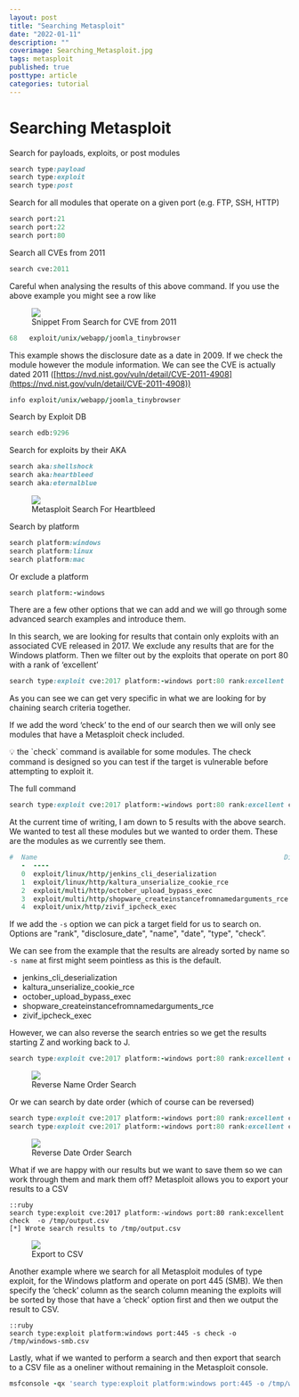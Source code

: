 ```yaml
---
layout: post
title: "Searching Metasploit"
date: "2022-01-11"
description: ""
coverimage: Searching_Metasploit.jpg
tags: metasploit
published: true
posttype: article
categories: tutorial
---
```


# Searching Metasploit

Search for payloads, exploits, or post modules

```ruby
search type:payload
search type:exploit
search type:post
```

Search for all modules that operate on a given port (e.g. FTP, SSH, HTTP)

```ruby
search port:21
search port:22
search port:80
```

Search all CVEs from 2011

```ruby
search cve:2011
```

Careful when analysing the results of this above command. If you use the above example you might see a row like

<figure class="figure text-center col-xs-12 col-sm-12 col-lg-12"><img src="/static/a706cbf8-d01d-4895-9c5d-ea82775626c3.png" class="figure-img img-fluid border border-1 border-dark" alt=" "><figcaption class="figure-caption text-center fw-normal">Snippet From Search for CVE from 2011 </figcaption></figure>

```ruby
68   exploit/unix/webapp/joomla_tinybrowser                            2009-07-22
```

This example shows the disclosure date as a date in 2009. If we check the module however the module information. We can see the CVE is actually dated 2011 ([https://nvd.nist.gov/vuln/detail/CVE-2011-4908](https://nvd.nist.gov/vuln/detail/CVE-2011-4908))

```ruby
info exploit/unix/webapp/joomla_tinybrowser
```

Search by Exploit DB

```ruby
search edb:9296
```

Search for exploits by their AKA
```ruby
search aka:shellshock
search aka:heartbleed
search aka:eternalblue
```

<figure class="figure text-center col-xs-12 col-sm-12 col-lg-12"><img src="/static/2dd2c2c8-f46d-4f43-ad73-d1688a5371de.png" class="figure-img img-fluid border border-1 border-dark" alt=" "><figcaption class="figure-caption text-center fw-normal">Metasploit Search For Heartbleed </figcaption></figure>

Search by platform
```ruby
search platform:windows
search platform:linux
search platform:mac
```

Or exclude a platform

```ruby
search platform:-windows
```

There are a few other options that we can add and we will go through some advanced search examples and introduce them. 

In this search, we are looking for results that contain only exploits with an associated CVE released in 2017. We exclude any results that are for the Windows platform. Then we filter out by the exploits that operate on port 80 with a rank of ‘excellent’ 

```ruby
search type:exploit cve:2017 platform:-windows port:80 rank:excellent
```

As you can see we can get very specific in what we are looking for by chaining search criteria together.

If we add the word ‘check’ to the end of our search then we will only see modules that have a Metasploit check included. 

<aside>
💡 the `check` command is available for some modules. The check command is designed so you can test if the target is vulnerable before attempting to exploit it.

</aside>

The full command

```ruby
search type:exploit cve:2017 platform:-windows port:80 rank:excellent check 
```

At the current time of writing, I am down to 5 results with the above search. We wanted to test all these modules but we wanted to order them. These are the modules as we currently see them. 

```ruby
#  Name                                                              Disclosure Date  Rank       Check  Description
   -  ----                                                              ---------------  ----       -----  -----------
   0  exploit/linux/http/jenkins_cli_deserialization                    2017-04-26       excellent  Yes    Jenkins CLI Deserialization
   1  exploit/linux/http/kaltura_unserialize_cookie_rce                 2017-09-12       excellent  Yes    Kaltura Remote PHP Code Execution over Cookie
   2  exploit/multi/http/october_upload_bypass_exec                     2017-04-25       excellent  Yes    October CMS Upload Protection Bypass Code Execution
   3  exploit/multi/http/shopware_createinstancefromnamedarguments_rce  2019-05-09       excellent  Yes    Shopware createInstanceFromNamedArguments PHP Object Instantiation RCE
   4  exploit/unix/http/zivif_ipcheck_exec                              2017-09-01       excellent  Yes    Zivif Camera iptest.cgi Blind Remote Command Execution
```

 If we add the `-s` option we can pick a target field for us to search on. Options are "rank", "disclosure_date", "name", "date", "type", "check”. 

We can see from the example that the results are already sorted by name so `-s name` at first might seem pointless as this is the default. 

- jenkins_cli_deserialization
- kaltura_unserialize_cookie_rce
- october_upload_bypass_exec
- shopware_createinstancefromnamedarguments_rce
- zivif_ipcheck_exec

However, we can also reverse the search entries so we get the results starting Z and working back to J. 

```ruby
search type:exploit cve:2017 platform:-windows port:80 rank:excellent check -s name -r
```

<figure class="figure text-center col-xs-12 col-sm-12 col-lg-12"><img src="/static/e83e8a98-93c0-46e4-a1a2-5f3ac4ad0111.png" class="figure-img img-fluid border border-1 border-dark" alt=" "><figcaption class="figure-caption text-center fw-normal">Reverse Name Order Search</figcaption></figure>


Or we can search by date order (which of course can be reversed)

```ruby
search type:exploit cve:2017 platform:-windows port:80 rank:excellent check -s date
search type:exploit cve:2017 platform:-windows port:80 rank:excellent check -s date -r 
```

<figure class="figure text-center col-xs-12 col-sm-12 col-lg-12"><img src="/static/4b1d7537-a1d0-4f8d-9860-302f79e2c2da.png" class="figure-img img-fluid border border-1 border-dark" alt=" "><figcaption class="figure-caption text-center fw-normal">Reverse Date Order Search</figcaption></figure>

What if we are happy with our results but we want to save them so we can work through them and mark them off? Metasploit allows you to export your results to a CSV

```
::ruby
search type:exploit cve:2017 platform:-windows port:80 rank:excellent check  -o /tmp/output.csv
[*] Wrote search results to /tmp/output.csv
```

<figure class="figure text-center col-xs-12 col-sm-12 col-lg-12"><img src="/static/3714d5e4-addd-4458-8d4f-9783762aec6d.png" class="figure-img img-fluid border border-1 border-dark" alt=" "><figcaption class="figure-caption text-center fw-normal">Export to CSV</figcaption></figure>

Another example where we search for all Metasploit modules of type exploit, for the Windows platform and operate on port 445 (SMB). We then specify the ‘check’ column as the search column meaning the exploits will be sorted by those that have a ‘check’ option first and then we output the result to CSV. 

```
::ruby
search type:exploit platform:windows port:445 -s check -o /tmp/windows-smb.csv
```

Lastly, what if we wanted to perform a search and then export that search to a CSV file as a oneliner without remaining in the Metasploit console. 

```ruby
msfconsole -qx 'search type:exploit platform:windows port:445 -o /tmp/win-smb.csv;exit'
```